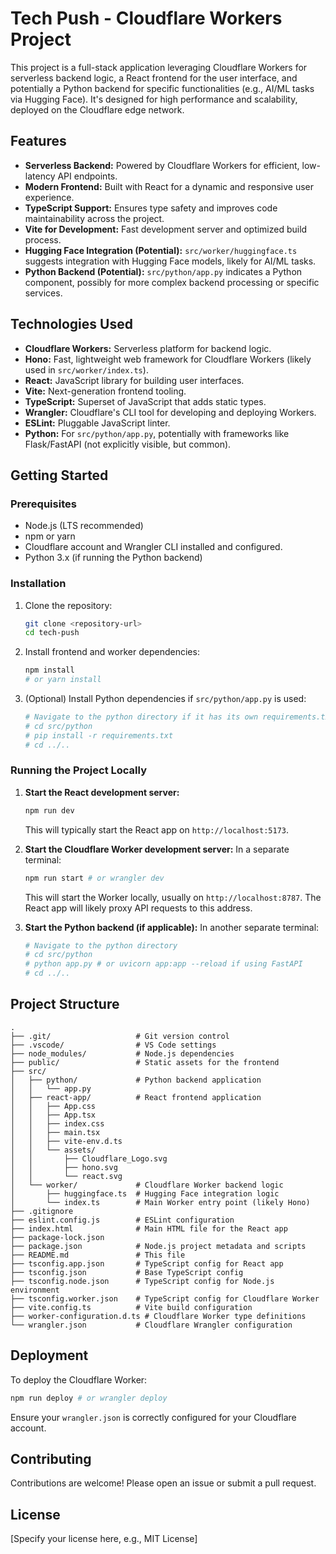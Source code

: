 # Tech Push - Cloudflare Workers Project

This project is a full-stack application leveraging Cloudflare Workers for serverless backend logic, a React frontend for the user interface, and potentially a Python backend for specific functionalities (e.g., AI/ML tasks via Hugging Face). It's designed for high performance and scalability, deployed on the Cloudflare edge network.

## Features

*   **Serverless Backend:** Powered by Cloudflare Workers for efficient, low-latency API endpoints.
*   **Modern Frontend:** Built with React for a dynamic and responsive user experience.
*   **TypeScript Support:** Ensures type safety and improves code maintainability across the project.
*   **Vite for Development:** Fast development server and optimized build process.
*   **Hugging Face Integration (Potential):** `src/worker/huggingface.ts` suggests integration with Hugging Face models, likely for AI/ML tasks.
*   **Python Backend (Potential):** `src/python/app.py` indicates a Python component, possibly for more complex backend processing or specific services.

## Technologies Used

*   **Cloudflare Workers:** Serverless platform for backend logic.
*   **Hono:** Fast, lightweight web framework for Cloudflare Workers (likely used in `src/worker/index.ts`).
*   **React:** JavaScript library for building user interfaces.
*   **Vite:** Next-generation frontend tooling.
*   **TypeScript:** Superset of JavaScript that adds static types.
*   **Wrangler:** Cloudflare's CLI tool for developing and deploying Workers.
*   **ESLint:** Pluggable JavaScript linter.
*   **Python:** For `src/python/app.py`, potentially with frameworks like Flask/FastAPI (not explicitly visible, but common).

## Getting Started

### Prerequisites

*   Node.js (LTS recommended)
*   npm or yarn
*   Cloudflare account and Wrangler CLI installed and configured.
*   Python 3.x (if running the Python backend)

### Installation

1.  Clone the repository:
    ```bash
    git clone <repository-url>
    cd tech-push
    ```
2.  Install frontend and worker dependencies:
    ```bash
    npm install
    # or yarn install
    ```
3.  (Optional) Install Python dependencies if `src/python/app.py` is used:
    ```bash
    # Navigate to the python directory if it has its own requirements.txt
    # cd src/python
    # pip install -r requirements.txt
    # cd ../..
    ```

### Running the Project Locally

1.  **Start the React development server:**
    ```bash
    npm run dev
    ```
    This will typically start the React app on `http://localhost:5173`.

2.  **Start the Cloudflare Worker development server:**
    In a separate terminal:
    ```bash
    npm run start # or wrangler dev
    ```
    This will start the Worker locally, usually on `http://localhost:8787`. The React app will likely proxy API requests to this address.

3.  **Start the Python backend (if applicable):**
    In another separate terminal:
    ```bash
    # Navigate to the python directory
    # cd src/python
    # python app.py # or uvicorn app:app --reload if using FastAPI
    # cd ../..
    ```

## Project Structure

```
.
├── .git/                   # Git version control
├── .vscode/                # VS Code settings
├── node_modules/           # Node.js dependencies
├── public/                 # Static assets for the frontend
├── src/
│   ├── python/             # Python backend application
│   │   └── app.py
│   ├── react-app/          # React frontend application
│   │   ├── App.css
│   │   ├── App.tsx
│   │   ├── index.css
│   │   ├── main.tsx
│   │   ├── vite-env.d.ts
│   │   └── assets/
│   │       ├── Cloudflare_Logo.svg
│   │       ├── hono.svg
│   │       └── react.svg
│   └── worker/             # Cloudflare Worker backend logic
│       ├── huggingface.ts  # Hugging Face integration logic
│       └── index.ts        # Main Worker entry point (likely Hono)
├── .gitignore
├── eslint.config.js        # ESLint configuration
├── index.html              # Main HTML file for the React app
├── package-lock.json
├── package.json            # Node.js project metadata and scripts
├── README.md               # This file
├── tsconfig.app.json       # TypeScript config for React app
├── tsconfig.json           # Base TypeScript config
├── tsconfig.node.json      # TypeScript config for Node.js environment
├── tsconfig.worker.json    # TypeScript config for Cloudflare Worker
├── vite.config.ts          # Vite build configuration
├── worker-configuration.d.ts # Cloudflare Worker type definitions
└── wrangler.json           # Cloudflare Wrangler configuration
```

## Deployment

To deploy the Cloudflare Worker:

```bash
npm run deploy # or wrangler deploy
```

Ensure your `wrangler.json` is correctly configured for your Cloudflare account.

## Contributing

Contributions are welcome! Please open an issue or submit a pull request.

## License

[Specify your license here, e.g., MIT License]